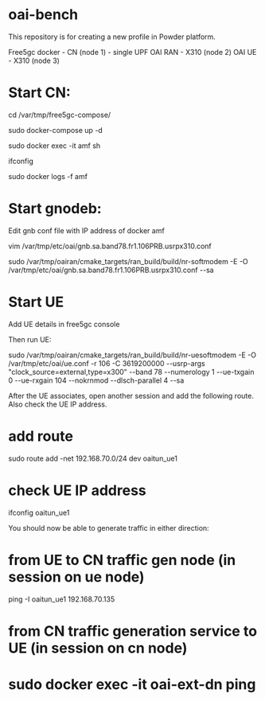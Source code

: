 # oai-bench

This repository is for creating a new profile in Powder platform.

Free5gc docker - CN (node 1) - single UPF
OAI RAN - X310 (node 2)
OAI UE - X310 (node 3)

# Start CN:
cd /var/tmp/free5gc-compose/

sudo docker-compose up -d

sudo docker exec -it amf sh

ifconfig 

sudo docker logs -f amf

# Start gnodeb:

Edit gnb conf file with IP address of docker amf

vim /var/tmp/etc/oai/gnb.sa.band78.fr1.106PRB.usrpx310.conf

sudo /var/tmp/oairan/cmake_targets/ran_build/build/nr-softmodem -E   -O /var/tmp/etc/oai/gnb.sa.band78.fr1.106PRB.usrpx310.conf --sa

# Start UE

Add UE details in free5gc console

Then run UE:

sudo /var/tmp/oairan/cmake_targets/ran_build/build/nr-uesoftmodem -E   -O /var/tmp/etc/oai/ue.conf   -r 106   -C 3619200000   --usrp-args "clock_source=external,type=x300"   --band 78   --numerology 1   --ue-txgain 0   --ue-rxgain 104   --nokrnmod   --dlsch-parallel 4   --sa

After the UE associates, open another session and add the following route. Also check the UE IP address.

# add route
sudo route add -net 192.168.70.0/24 dev oaitun_ue1

# check UE IP address
ifconfig oaitun_ue1

You should now be able to generate traffic in either direction:

# from UE to CN traffic gen node (in session on ue node)
ping -I oaitun_ue1 192.168.70.135

# from CN traffic generation service to UE (in session on cn node)
# sudo docker exec -it oai-ext-dn ping <UE IP address>
